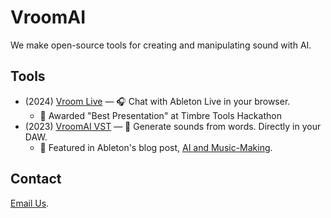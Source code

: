 # VroomAI

We make open-source tools for creating and manipulating sound with AI.

## Tools

* (2024) [Vroom Live](https://github.com/vroomai/live) — 🎧 Chat with Ableton Live in your browser.
  * 🎉 Awarded "Best Presentation" at Timbre Tools Hackathon
* (2023) [VroomAI VST](https://github.com/vroomai/vst) — 🎹 Generate sounds from words. Directly in your DAW.
  * 🎉 Featured in Ableton's blog post, [AI and Music-Making](https://www.ableton.com/en/blog/ai-and-music-making-the-state-of-play/).

## Contact

[Email Us](mailto:work@montyanderson.net,barneyhill1@gmail.com?subject=About%20Vroom).
